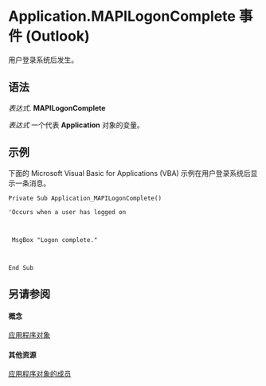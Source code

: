 
# Application.MAPILogonComplete 事件 (Outlook)

用户登录系统后发生。


## 语法

 _表达式_. **MAPILogonComplete**

 _表达式_ 一个代表 **Application** 对象的变量。


## 示例

下面的 Microsoft Visual Basic for Applications (VBA) 示例在用户登录系统后显示一条消息。


```
Private Sub Application_MAPILogonComplete() 
 
'Occurs when a user has logged on 
 
 
 
 MsgBox "Logon complete." 
 
 
 
End Sub
```


## 另请参阅


#### 概念


[应用程序对象](797003e7-ecd1-eccb-eaaf-32d6ddde8348.md)
#### 其他资源


[应用程序对象的成员](3519c89c-2353-85ee-7ddc-62e5dd85a8e7.md)